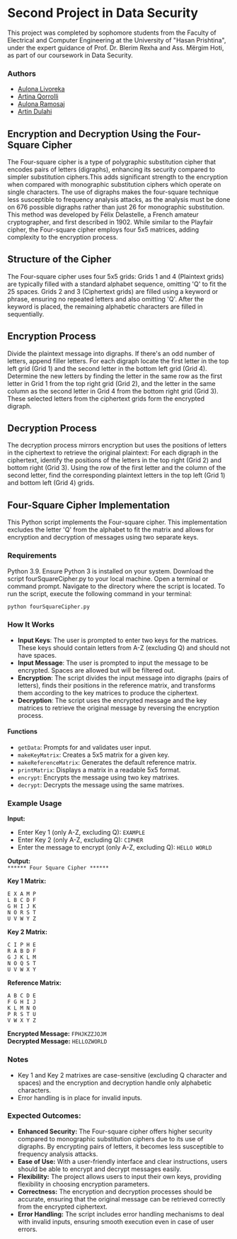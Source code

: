 # Second Project in Data Security 
This project was completed by sophomore students from the Faculty of Electrical and Computer Engineering at the University of "Hasan Prishtina", under the expert guidance of Prof. Dr. Blerim Rexha and Ass. Mërgim Hoti, as part of our coursework in Data Security.

### Authors 

- [Aulona Livoreka](https://github.com/aulonalivoreka)
- [Artina Qorrolli](https://github.com/ArtinaQorrolli)
- [Aulona Ramosaj](https://github.com/aulonaramosaj)
- [Artin Dulahi](https://github.com/ArtinDulahi)

## Encryption and Decryption Using the Four-Square Cipher

The Four-square cipher is a type of polygraphic substitution cipher that encodes pairs of letters (digraphs), enhancing its security compared to simpler substitution ciphers.This adds significant strength to the encryption when compared with monographic substitution ciphers which operate on single characters. The use of digraphs makes the four-square technique less susceptible to frequency analysis attacks, as the analysis must be done on 676 possible digraphs rather than just 26 for monographic substitution. This method was developed by Félix Delastelle, a French amateur cryptographer, and first described in 1902. While similar to the Playfair cipher, the Four-square cipher employs four 5x5 matrices, adding complexity to the encryption process.

## Structure of the Cipher
The Four-square cipher uses four 5x5 grids:
Grids 1 and 4 (Plaintext grids) are typically filled with a standard alphabet sequence, omitting 'Q' to fit the 25 spaces.
Grids 2 and 3 (Ciphertext grids) are filled using a keyword or phrase, ensuring no repeated letters and also omitting 'Q'. After the keyword is placed, the remaining alphabetic characters are filled in sequentially.

## Encryption Process
Divide the plaintext message into digraphs. If there's an odd number of letters, append filler letters.
For each digraph locate the first letter in the top left grid (Grid 1) and the second letter in the bottom left grid (Grid 4). Determine the new letters by finding the letter in the same row as the first letter in Grid 1 from the top right grid (Grid 2), and the letter in the same column as the second letter in Grid 4 from the bottom right grid (Grid 3).
These selected letters from the ciphertext grids form the encrypted digraph.

## Decryption Process
The decryption process mirrors encryption but uses the positions of letters in the ciphertext to retrieve the original plaintext:
For each digraph in the ciphertext, identify the positions of the letters in the top right (Grid 2) and bottom right (Grid 3).
Using the row of the first letter and the column of the second letter, find the corresponding plaintext letters in the top left (Grid 1) and bottom left (Grid 4) grids.

## Four-Square Cipher Implementation
This Python script implements the Four-square cipher. This implementation excludes the letter 'Q' from the alphabet to fit the matrix and allows for encryption and decryption of messages using two separate keys.

### Requirements
Python 3.9. Ensure Python 3 is installed on your system.
Download the script fourSquareCipher.py to your local machine.
Open a terminal or command prompt.
Navigate to the directory where the script is located.
To run the script, execute the following command in your terminal:

```bash
python fourSquareCipher.py
``` 

### How It Works
- **Input Keys**: The user is prompted to enter two keys for the matrices. These keys should contain letters from A-Z (excluding Q) and should not have spaces.
- **Input Message**: The user is prompted to input the message to be encrypted. Spaces are allowed but will be filtered out.
- **Encryption**: The script divides the input message into digraphs (pairs of letters), finds their positions in the reference matrix, and transforms them according to the key matrices to produce the ciphertext.
- **Decryption**: The script uses the encrypted message and the key matrices to retrieve the original message by reversing the encryption process.

#### Functions
- `getData`: Prompts for and validates user input.
- `makeKeyMatrix`: Creates a 5x5 matrix for a given key.
- `makeReferenceMatrix`: Generates the default reference matrix.
- `printMatrix`: Displays a matrix in a readable 5x5 format.
- `encrypt`: Encrypts the message using two key matrixes.
- `decrypt`: Decrypts the message using the same matrixes.

### Example Usage

**Input:**

- Enter Key 1 (only A-Z, excluding Q): `EXAMPLE`
- Enter Key 2 (only A-Z, excluding Q): `CIPHER`
- Enter the message to encrypt (only A-Z, excluding Q): `HELLO WORLD`

**Output:**  
`****** Four Square Cipher ******`

**Key 1 Matrix:**
```
E X A M P
L B C D F
G H I J K
N O R S T
U V W Y Z
```

**Key 2 Matrix:**
```
C I P H E
R A B D F
G J K L M
N O Q S T
U V W X Y
```

**Reference Matrix:**
```
A B C D E
F G H I J
K L M N O
P R S T U
V W X Y Z
```

**Encrypted Message:** `FPHJKZZJOJM`  
**Decrypted Message:** `HELLOZWORLD`

### Notes
- Key 1 and Key 2 matrixes are case-sensitive (excluding Q character and spaces) and the encryption and decryption handle only alphabetic characters.
- Error handling is in place for invalid inputs.

### Expected Outcomes:
- **Enhanced Security:** The Four-square cipher offers higher security compared to monographic substitution ciphers due to its use of digraphs. By encrypting pairs of letters, it becomes less susceptible to frequency analysis attacks. 
- **Ease of Use:** With a user-friendly interface and clear instructions, users should be able to encrypt and decrypt messages easily.
- **Flexibility:** The project allows users to input their own keys, providing flexibility in choosing encryption parameters.
- **Correctness:** The encryption and decryption processes should be accurate, ensuring that the original message can be retrieved correctly from the encrypted ciphertext.
- **Error Handling:** The script includes error handling mechanisms to deal with invalid inputs, ensuring smooth execution even in case of user errors.


